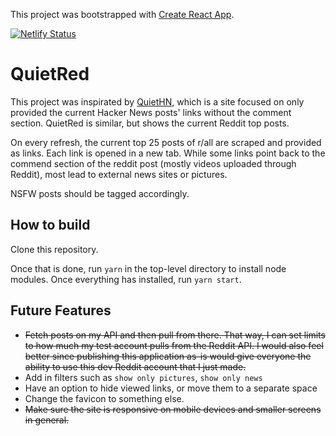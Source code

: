 This project was bootstrapped with [Create React App](https://github.com/facebook/create-react-app).

[![Netlify Status](https://api.netlify.com/api/v1/badges/4a18c64c-b056-48f1-a211-61b0defadbec/deploy-status)](https://app.netlify.com/sites/peaceful-hugle-081007/deploys)

# QuietRed

This project was inspirated by [QuietHN](https://quiethn.com/), which is a site focused on only provided the current Hacker News posts' links without the comment section.
QuietRed is similar, but shows the current Reddit top posts.

On every refresh, the current top 25 posts of r/all are scraped and provided as links.
Each link is opened in a new tab.
While some links point back to the commend section of the reddit post (mostly videos uploaded through Reddit), most lead to external news sites or pictures.

NSFW posts should be tagged accordingly.

## How to build

Clone this repository.

Once that is done, run `yarn` in the top-level directory to install node modules.
Once everything has installed, run `yarn start`.


## Future Features

- ~~Fetch posts on my API and then pull from there. That way, I can set limits to how much my test account pulls from the Reddit API. I would also feel better since publishing this application as-is would give everyone the ability to use this dev Reddit account that I just made.~~
- Add in filters such as `show only pictures`, `show only news`
- Have an option to hide viewed links, or move them to a separate space
- Change the favicon to something else.
- ~~Make sure the site is responsive on mobile devices and smaller screens in general.~~